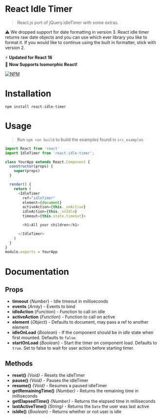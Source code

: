 # React Idle Timer
> React.js port of jQuery.idleTimer with some extras.

⚠️ We dropped support for date formatting in version 3.  React idle timer returns raw date objects and you can use which ever library you like to format it. If you would like to continue using the built in formatter, stick with version 2.

⚡️ **Updated for React 16**<br/>
🚀 **Now Supports Isomorphic React!**

[![NPM](https://nodei.co/npm/react-idle-timer.png?downloads=true&stars=true)](https://npmjs.org/package/react-idle-timer/)

# Installation
`npm install react-idle-timer`

# Usage

> Run `npm run build` to build the examples found in `src_examples`

```javascript
import React from 'react'
import IdleTimer from 'react-idle-timer';

class YourApp extends React.Component {
  constructor(props) {
    super(props)
  }

  render() {
    return (
      <IdleTimer
        ref="idleTimer"
        element={document}
        activeAction={this._onActive}
        idleAction={this._onIdle}
        timeout={this.state.timeout}>

        <h1>All your children</h1>

      </IdleTimer>
    )
  }
}
module.exports = YourApp

```

# Documentation

## Props

- **timeout** {*Number*} - Idle timeout in milliseconds
- **events** {*Array*} - Events to bind
- **idleAction** {*Function*} - Function to call on idle
- **activeAction** {*Function*} - Function to call on active
- **element** {*Object*} - Defaults to document, may pass a ref to another element
- **idleOnLoad** {*Boolean*} - If the component should be in _idle_ state when first mounted. Defaults to `false`.
- **startOnLoad** {*Boolean*} - Start the timer on component load.  Defaults to `true`. Set to false to wait for user action before starting timer.

## Methods

- **reset()** *{Void}* - Resets the idleTimer
- **pause()** *{Void}* - Pauses the idleTimer
- **resume()** *{Void}* - Resumes a paused idleTimer
- **getRemainingTime()** *{Number}* - Returns the remaining time in milliseconds
- **getElapsedTime()** *{Number}* - Returns the elapsed time in milliseconds
- **lastActiveTime()** *{String}* - Returns the `Date` the user was last active
- **isIdle()** {*Boolean*} - Returns whether or not user is idle
